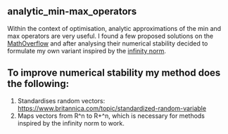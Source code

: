 ## analytic_min-max_operators

Within the context of optimisation, analytic approximations of the min and max operators 
are very useful. I found a few proposed solutions on the [MathOverflow](https://mathoverflow.net/questions/35191/a-differentiable-approximation-to-the-minimum-function) 
and after analysing their numerical stability decided to formulate my own variant inspired
by the [infinity norm](https://en.wikipedia.org/wiki/Lp_space#The_p-norm_in_finite_dimensions). 

## To improve numerical stability my method does the following:

1. Standardises random vectors: https://www.britannica.com/topic/standardized-random-variable
2. Maps vectors from R^n to R+^n, which is necessary for methods inspired by the infinity norm to work. 